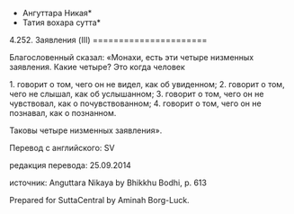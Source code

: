 * Ангуттара Никая*
* Татия вохара сутта*

4\.252\. Заявления \(III\)
\=\=\=\=\=\=\=\=\=\=\=\=\=\=\=\=\=\=\=\=\=\=

Благословенный сказал: «Монахи, есть эти четыре низменных заявления\. Какие четыре? Это когда человек

1\. говорит о том, чего он не видел, как об увиденном;
2\. говорит о том, чего не слышал, как об услышанном;
3\. говорит о том, чего он не чувствовал, как о почувствованном;
4\. говорит о том, чего он не познавал, как о познанном\.

Таковы четыре низменных заявления»\.

Перевод с английского: SV

редакция перевода: 25\.09\.2014

источник: Anguttara Nikaya by Bhikkhu Bodhi, p\. 613

Prepared for SuttaCentral by Aminah Borg\-Luck\.